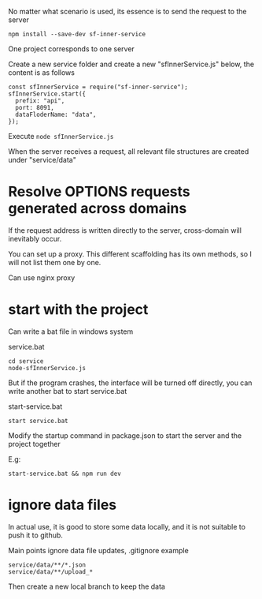 No matter what scenario is used, its essence is to send the request to the server

````
npm install --save-dev sf-inner-service

````

One project corresponds to one server

Create a new service folder and create a new "sfInnerService.js" below, the content is as follows

````
const sfInnerService = require("sf-inner-service");
sfInnerService.start({
  prefix: "api",
  port: 8091,
  dataFloderName: "data",
});

````

Execute `node sfInnerService.js`

When the server receives a request, all relevant file structures are created under "service/data"

# Resolve OPTIONS requests generated across domains

If the request address is written directly to the server, cross-domain will inevitably occur.

You can set up a proxy. This different scaffolding has its own methods, so I will not list them one by one.

Can use nginx proxy

# start with the project

Can write a bat file in windows system

service.bat

````
cd service
node-sfInnerService.js
````

But if the program crashes, the interface will be turned off directly, you can write another bat to start service.bat

start-service.bat

````
start service.bat
````

Modify the startup command in package.json to start the server and the project together

E.g:

````
start-service.bat && npm run dev
````

# ignore data files

In actual use, it is good to store some data locally, and it is not suitable to push it to github.

Main points ignore data file updates, .gitignore example

````
service/data/**/*.json
service/data/**/upload_*
````

Then create a new local branch to keep the data